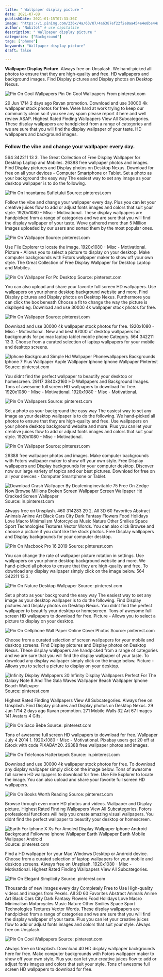 ```yaml
---
title: " Wallpaper display picture "
date: 2021-07-08
publishDate: 2021-01-15T07:33:36Z
image: "https://i.pinimg.com/236x/4a/63/87/4a6387ef22f2e8aa454e4e8be44afc93.jpg"
author: "Nubitol" # use capitalize
description: " Wallpaper display picture "
categories: ["Background"]
tags: ["phone"]
keywords: "Wallpaper display picture"
draft: false

---
```



**Wallpaper Display Picture**. Always free on Unsplash. We hand-picked all photos to ensure that they are high-quality and free. HD wallpapers and background images. Find Display pictures and Display photos on Desktop Nexus.

![Pin On Cool Wallpapers](https://i.pinimg.com/236x/4a/63/87/4a6387ef22f2e8aa454e4e8be44afc93.jpg "Pin On Cool Wallpapers")
Pin On Cool Wallpapers From pinterest.com


29 Jun 1714 2 days ago Ravan promotion. Download and use 30000 4k wallpaper stock photos for free. Were hard at work trying to keep our community clean so if you see any spam please report it here and well review ASAP. Highest Rated Finding Wallpapers View All Subcategories. These display wallpapers are handpicked from a range of categories and we are sure that you will find the display wallpaper of your taste. HD wallpapers and background images.

### Follow the vibe and change your wallpaper every day.

564 342211 13 3. The Great Collection of Free Display Wallpaper for Desktop Laptop and Mobiles. 26388 free wallpaper photos and images. Find Display pictures and Display photos on Desktop Nexus. Download for free on all your devices - Computer Smartphone or Tablet. Set a photo as your background the easy way The easiest way to set any image as your desktop wallpaper is to do the following.


![Pin On Incantarea Sufletului](https://i.pinimg.com/originals/57/c9/2f/57c92f2bd74840a46a57881ea7d37c17.jpg "Pin On Incantarea Sufletului")
Source: pinterest.com

Follow the vibe and change your wallpaper every day. Plus you can let your creative juices flow to add or adjust fonts images and colors that suit your style. 1920x1080 - Misc - Motivational. These display wallpapers are handpicked from a range of categories and we are sure that you will find the display wallpaper of your taste. Weve gathered more than 5 Million Images uploaded by our users and sorted them by the most popular ones.

![Pin On Wallpaper](https://i.pinimg.com/736x/60/27/c0/6027c0fe7ef0505ffe6d72b3f3b8d455.jpg "Pin On Wallpaper")
Source: pinterest.com

Use File Explorer to locate the image. 1920x1080 - Misc - Motivational. Picture - Allows you to select a picture to display on your desktop. Make computer backgrounds with Fotors wallpaper maker to show off your own style. The Great Collection of Free Display Wallpaper for Desktop Laptop and Mobiles.

![Pin On Wallpaper For Pc Desktop](https://i.pinimg.com/originals/34/f6/d9/34f6d97ca44335cfa23048c62d3f3cc1.jpg "Pin On Wallpaper For Pc Desktop")
Source: pinterest.com

You can also upload and share your favorite full screen HD wallpapers. Use wallpapers on your phone desktop background website and more. Find Display pictures and Display photos on Desktop Nexus. Furthermore you can click the box beneath Choose a fit to change the way the picture is displayed eg. Download and use 30000 4k wallpaper stock photos for free.

![Pin On Wallpaper](https://i.pinimg.com/originals/5a/9c/90/5a9c90c489977c33ad0910e2765012a9.jpg "Pin On Wallpaper")
Source: pinterest.com

Download and use 30000 4k wallpaper stock photos for free. 1920x1080 - Misc - Motivational. New and best 97000 of desktop wallpapers hd backgrounds for pc mac laptop tablet mobile phone Category. 564 342211 13 3. Choose from a curated selection of laptop wallpapers for your mobile and desktop screens.

![Iphone Background Simple Hd Wallpaper Phonewallpapers Backgrounds Iphone 7 Plus Wallpaper Apple Wallpaper Iphone Iphone Wallpaper Pinterest](https://i.pinimg.com/474x/e7/41/ec/e741ec0d6b6a488a3c7601ae14d651ce.jpg "Iphone Background Simple Hd Wallpaper Phonewallpapers Backgrounds Iphone 7 Plus Wallpaper Apple Wallpaper Iphone Iphone Wallpaper Pinterest")
Source: pinterest.com

You didnt find the perfect wallpaper to beautify your desktop or homescreen. 29117 3840x2160 HD Wallpapers and Background Images. Tons of awesome full screen HD wallpapers to download for free. 1920x1080 - Misc - Motivational. 1920x1080 - Misc - Motivational.

![Pin On Wallpapers](https://i.pinimg.com/originals/d4/37/e7/d437e7e2096b5625f44218aab0dbe616.jpg "Pin On Wallpapers")
Source: pinterest.com

Set a photo as your background the easy way The easiest way to set any image as your desktop wallpaper is to do the following. We hand-picked all photos to ensure that they are high-quality and free. Use wallpapers on your phone desktop background website and more. Plus you can let your creative juices flow to add or adjust fonts images and colors that suit your style. 1920x1080 - Misc - Motivational.

![Pin On Wallpaper](https://i.pinimg.com/originals/9e/52/21/9e5221a36e9644ad8bfe62d37b332778.jpg "Pin On Wallpaper")
Source: pinterest.com

26388 free wallpaper photos and images. Make computer backgrounds with Fotors wallpaper maker to show off your own style. Free Display wallpapers and Display backgrounds for your computer desktop. Discover now our large variety of topics and our best pictures. Download for free on all your devices - Computer Smartphone or Tablet.

![Download Crash Wallpaper By Deafeninginevitable 75 Free On Zedge Now Browse Millions Broken Screen Wallpaper Screen Wallpaper Hd Cracked Screen Wallpaper](https://i.pinimg.com/736x/d3/27/3d/d3273d5946b6ac4ff43efc223432d7f2.jpg "Download Crash Wallpaper By Deafeninginevitable 75 Free On Zedge Now Browse Millions Broken Screen Wallpaper Screen Wallpaper Hd Cracked Screen Wallpaper")
Source: in.pinterest.com

Always free on Unsplash. 460 314283 29 2. All 3D 60 Favorites Abstract Animals Anime Art Black Cars City Dark Fantasy Flowers Food Holidays Love Macro Minimalism Motorcycles Music Nature Other Smilies Space Sport Technologies Textures Vector Words. You can also click Browse and choose a picture if you dont like the stock photos. Free Display wallpapers and Display backgrounds for your computer desktop.

![Pin On Macbook Pro 16 2019](https://i.pinimg.com/originals/f0/ee/7f/f0ee7f63faf15904a7f82c648ddc796e.png "Pin On Macbook Pro 16 2019")
Source: pinterest.com

You can change the rate of wallpaper picture rotation in settings. Use wallpapers on your phone desktop background website and more. We hand-picked all photos to ensure that they are high-quality and free. To download any display wallpaper simply click on the image below. 564 342211 13 3.

![Pin On Nature Desktop Wallpaper](https://i.pinimg.com/originals/b9/a7/d1/b9a7d15aaae18649ccfc03af49c54cd7.jpg "Pin On Nature Desktop Wallpaper")
Source: pinterest.com

Set a photo as your background the easy way The easiest way to set any image as your desktop wallpaper is to do the following. Find Display pictures and Display photos on Desktop Nexus. You didnt find the perfect wallpaper to beautify your desktop or homescreen. Tons of awesome full screen HD wallpapers to download for free. Picture - Allows you to select a picture to display on your desktop.

![Pin On Cellphone Wall Paper Online Cover Photos](https://i.pinimg.com/564x/f9/4e/b3/f94eb3a947ca5fa00ded6061ddc10175.jpg "Pin On Cellphone Wall Paper Online Cover Photos")
Source: pinterest.com

Choose from a curated selection of screen wallpapers for your mobile and desktop screens. Find Display pictures and Display photos on Desktop Nexus. These display wallpapers are handpicked from a range of categories and we are sure that you will find the display wallpaper of your taste. To download any display wallpaper simply click on the image below. Picture - Allows you to select a picture to display on your desktop.

![Infinity Display Wallpapers 30 Infinity Display Wallpapers Perfect For The Galaxy Note 8 And The Gala Waves Wallpaper Beach Wallpaper Iphone Beach Wallpaper](https://i.pinimg.com/originals/61/2b/74/612b748b0045317059c69fe3b0c5ca8b.jpg "Infinity Display Wallpapers 30 Infinity Display Wallpapers Perfect For The Galaxy Note 8 And The Gala Waves Wallpaper Beach Wallpaper Iphone Beach Wallpaper")
Source: pinterest.com

Highest Rated Finding Wallpapers View All Subcategories. Always free on Unsplash. Find Display pictures and Display photos on Desktop Nexus. 29 Jun 1714 2 days ago Ravan promotion. 271 Mobile Walls 32 Art 67 Images 141 Avatars 4 Gifs.

![Pin On Saco Bebe](https://i.pinimg.com/originals/bb/18/69/bb186924ddef6724c39df52c42d28d63.png "Pin On Saco Bebe")
Source: pinterest.com

Tons of awesome full screen HD wallpapers to download for free. Wallpaper July 4 2014 1. 1920x1080 - Misc - Motivational. Pixabay users get 20 off at iStock with code PIXABAY20. 26388 free wallpaper photos and images.

![Pin On Telefonos Hatterkepek](https://i.pinimg.com/736x/b1/a0/ec/b1a0ec30506ea9ea46e52ce02ccf80c2.jpg "Pin On Telefonos Hatterkepek")
Source: in.pinterest.com

Download and use 30000 4k wallpaper stock photos for free. To download any display wallpaper simply click on the image below. Tons of awesome full screen HD wallpapers to download for free. Use File Explorer to locate the image. You can also upload and share your favorite full screen HD wallpapers.

![Pin On Books Worth Reading](https://i.pinimg.com/originals/68/92/63/689263588feebe32d35d186bd1ffcaee.jpg "Pin On Books Worth Reading")
Source: pinterest.com

Browse through even more HD photos and videos. Wallpaper and Display picture. Highest Rated Finding Wallpapers View All Subcategories. Fotors professional functions will help you create amazing visual wallpapers. You didnt find the perfect wallpaper to beautify your desktop or homescreen.

![Earth For Iphone X Xs For Amoled Display Wallpaper Iphone Android Background Followme Iphone Wallpaper Earth Wallpaper Earth Mobile Wallpaper Android](https://i.pinimg.com/originals/0c/07/82/0c0782b4c4c32a066616d3220962b92d.png "Earth For Iphone X Xs For Amoled Display Wallpaper Iphone Android Background Followme Iphone Wallpaper Earth Wallpaper Earth Mobile Wallpaper Android")
Source: pinterest.com

Find a HD wallpaper for your Mac Windows Desktop or Android device. Choose from a curated selection of laptop wallpapers for your mobile and desktop screens. Always free on Unsplash. 1920x1080 - Misc - Motivational. Highest Rated Finding Wallpapers View All Subcategories.

![Pin On Elegant Simplicity](https://i.pinimg.com/originals/bf/5f/36/bf5f3604d86177caefbc6212d96e7b1d.jpg "Pin On Elegant Simplicity")
Source: pinterest.com

Thousands of new images every day Completely Free to Use High-quality videos and images from Pexels. All 3D 60 Favorites Abstract Animals Anime Art Black Cars City Dark Fantasy Flowers Food Holidays Love Macro Minimalism Motorcycles Music Nature Other Smilies Space Sport Technologies Textures Vector Words. These display wallpapers are handpicked from a range of categories and we are sure that you will find the display wallpaper of your taste. Plus you can let your creative juices flow to add or adjust fonts images and colors that suit your style. Always free on Unsplash.

![Pin On Cool Wallpapers](https://i.pinimg.com/236x/4a/63/87/4a6387ef22f2e8aa454e4e8be44afc93.jpg "Pin On Cool Wallpapers")
Source: pinterest.com

Always free on Unsplash. Download 40 HD display wallpaper backgrounds here for free. Make computer backgrounds with Fotors wallpaper maker to show off your own style. Plus you can let your creative juices flow to add or adjust fonts images and colors that suit your style. Tons of awesome full screen HD wallpapers to download for free.

